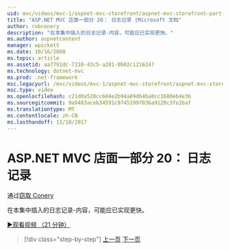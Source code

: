 ```yaml
---
uid: mvc/videos/mvc-1/aspnet-mvc-storefront/aspnet-mvc-storefront-part-20-logging
title: "ASP.NET MVC 店面一部分 20： 日志记录 |Microsoft 文档"
author: robconery
description: "在本集中插入的日志记录-内容，可能应已实现更快。"
ms.author: aspnetcontent
manager: wpickett
ms.date: 10/16/2008
ms.topic: article
ms.assetid: aa7791dc-7310-43c5-a281-0b02c1216247
ms.technology: dotnet-mvc
ms.prod: .net-framework
msc.legacyurl: /mvc/videos/mvc-1/aspnet-mvc-storefront/aspnet-mvc-storefront-part-20-logging
msc.type: video
ms.openlocfilehash: c21d0a528cc604e2b94a89d64ba0cc1600eb4e36
ms.sourcegitcommit: 9a9483aceb34591c97451997036a9120c3fe2baf
ms.translationtype: MT
ms.contentlocale: zh-CN
ms.lasthandoff: 11/10/2017
---
```

<a name="aspnet-mvc-storefront-part-20-logging"></a>ASP.NET MVC 店面一部分 20： 日志记录
====================
通过[窃取 Conery](https://github.com/robconery)

在本集中插入的日志记录-内容，可能应已实现更快。

[&#9654;观看视频 （21 分钟）](https://channel9.msdn.com/Blogs/ASP-NET-Site-Videos/aspnet-mvc-storefront-part-20-logging)

>[!div class="step-by-step"]
[上一页](aspnet-mvc-storefront-part-19a-windows-workflow-followup.md)
[下一页](aspnet-mvc-storefront-part-21-order-manager-and-personalization.md)
